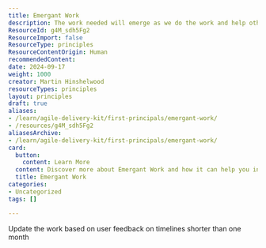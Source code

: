 ```yaml
---
title: Emergant Work
description: The work needed will emerge as we do the work and help others do it
ResourceId: g4M_sdh5Fg2
ResourceImport: false
ResourceType: principles
ResourceContentOrigin: Human
recommendedContent: 
date: 2024-09-17
weight: 1000
creator: Martin Hinshelwood
resourceTypes: principles
layout: principles
draft: true
aliases:
- /learn/agile-delivery-kit/first-principals/emergant-work/
- /resources/g4M_sdh5Fg2
aliasesArchive:
- /learn/agile-delivery-kit/first-principals/emergant-work/
card:
  button:
    content: Learn More
  content: Discover more about Emergant Work and how it can help you in your Agile journey!
  title: Emergant Work
categories:
- Uncategorized
tags: []

---
```

Update the work based on user feedback on timelines shorter than one month
